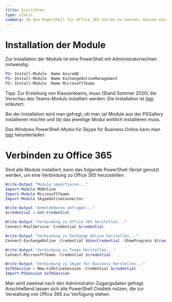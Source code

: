 ```yaml
---
title: Einrichten
type: static
summary: Um die PowerShell für Office 365 nutzen zu können, müssen einige PowerShell-Module installiert werden.
---
```


# Installation der Module

Zur Installation der Module ist eine PowerShell mit Administratorrechten notwendig:

```powershell
PS> Install-Module -Name AzureAD
PS> Install-Module -Name ExchangeOnlineManagement
PS> Install-Module -Name MicrosoftTeams
```

Tipp: Zur Erstellung von Klassenteams, muss (Stand Sommer 2020) die Vorschau des Teams-Moduls installiert werden. Die Installation ist [hier](../install-teams-preview) erläutert.

Bei der Installation wird man gefragt, ob man (a) Module aus der PSGallery installieren möchte und (b) das jeweilige Modul wirklich installieren muss.

Das Windows PowerShell-Modul für Skype for Business Online kann man [hier](https://www.microsoft.com/de-de/download/details.aspx?id=39366) herunterladen.

# Verbinden zu Office 365

Sind alle Module installiert, kann das folgende PowerShell-Skript genutzt werden, um eine Verbindung zu Office 365 herzustellen:

```powershell
Write-Output "Module importieren..."
Import-Module MSOnline
Import-Module MicrosoftTeams
Import-Module SkypeOnlineConnector

Write-Output "Anmeldedaten abfragen..."
$credential = Get-Credential

Write-Output "Verbindung zu Office 365 herstellen..."
Connect-MsolService -Credential $credential

Write-Output "Verbindung zu Exchange Online herstellen..."
Connect-ExchangeOnline -Credential $UserCredential -ShowProgress $true

Write-Output "Verbindung zu Teams herstellen..."
Connect-MicrosoftTeams -Credential $credential

Write-Output "Verbindung zu Skype for Business herstellen..."
$sfbSession = New-CsOnlineSession -Credential $credential
Import-PSSession $sfbSession
```

Man wird zweimal nach den Administrator-Zugangsdaten gefragt. Anschließend lassen sich alle
PowerShell Cmdlets nutzen, die zur Verwaltung von Office 365 zur Verfügung stehen.